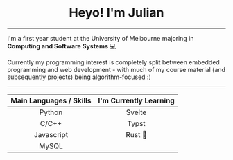 <!-- Main Heading -->
<h1 align="center">Heyo! I'm Julian</h1>

---

<!-- Intro Paragraph -->

I'm a first year student at the University of Melbourne majoring in <strong>Computing and Software Systems</strong> 💻

Currently my programming interest is completely split between embedded programming and web development - with much of my course material (and subsequently projects) being algorithm-focused :&#8203;)


---

<!-- Main Languages -->

<div align="center">

| Main Languages / Skills | I'm Currently Learning |
|:-----------------------:|:----------------------:|
|          Python         |         Svelte         |
|          C/C++          |          Typst         |
|        Javascript       |         Rust 🦀        |
|          MySQL          |                        |

</div>
